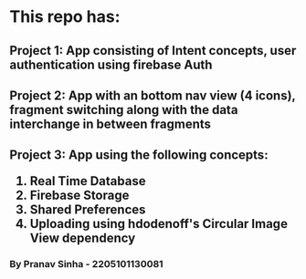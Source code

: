 # This repo has: 

## Project 1: App consisting of Intent concepts, user authentication using firebase Auth
## Project 2: App with an bottom nav view (4 icons), fragment switching along with the data interchange in between fragments
## Project 3: App using the following concepts: <ol> <li> Real Time Database </li> <li> Firebase Storage </li> <li> Shared Preferences </li> <li> Uploading using hdodenoff's Circular Image View dependency </lt> </ol>

### By Pranav Sinha - 2205101130081
